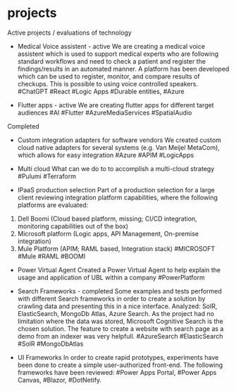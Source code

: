 # projects
Active projects / evaluations of technology

- Medical Voice assistent - active
We are creating a medical voice assistent which is used to support medical experts who are following standard workflows and need to check a patient and register the findings/results in an automated manner. A platform has been developed which can be used to register, monitor, and compare results of checkups. This is possible to using voice controlled speakers.
#ChatGPT #React #Logic Apps #Durable entities, #Azure

- Flutter apps - active
We are creating flutter apps for different target audiences
#AI #Flutter #AzureMediaServices #SpatialAudio

Completed
- Custom integration adapters for software vendors
We created custom cloud native adapters for several systems (e.g. Van Meijel MetaCom), which allows for easy integration
#Azure #APIM #LogicApps

- Multi cloud
What can we do to to accomplish a multi-cloud strategy
#Pulumi #Terraform

- IPaaS production selection
Part of a production selection for a large client reviewing integration platform capabilities, where the following platforms are evaluated:
 1. Dell Boomi (Cloud based platform, missing; CI/CD integration, monitoring capabilities out of the box)
 2. Microsoft platform (Logic apps, API Management, On-premise integration)
 3. Mule Platform (APIM; RAML based, Integration stack)
#MICROSOFT #Mule #RAML #BOOMI

- Power Virtual Agent
Created a Power Virtual Agent to help explain the usage and application of UBL within a company
#PowerPlatform

- Search Frameworks - completed
Some examples and tests performed with different Search frameworks in order to create a solution by crawling data and presenting this in a nice interface. Analyzed: SolR, ElasticSearch, MongoDb Atlas, Azure Search. As the project had no limitation where the data was stored, Microsoft Cognitive Search is the chosen solution. The feature to create a website with search page as a demo from an indexer was very helpfull.
#AzureSearch #ElasticSearch #SolR #MongoDbAtlas

- UI Frameworks
In order to create rapid prototypes, experiments have been done to create a simple user-authorized front-end. The following frameworks have been reviewed: #Power Apps Portal, #Power Apps Canvas, #Blazor, #DotNetify.
